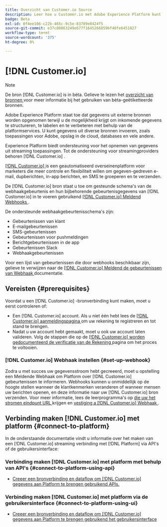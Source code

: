 ```yaml
---
title: Overzicht van Customer.io Source
description: Leer hoe u Customer.io met Adobe Experience Platform kunt verbinden via API's of de gebruikersinterface door gebruik te maken van webhaken
badge: Beta
exl-id: 0f4ee106-c22b-465c-9c5e-83709e8424f5
source-git-commit: e37c00863249e677f1645266859bf40fe6451827
workflow-type: tm+mt
source-wordcount: '375'
ht-degree: 0%

---
```


# [!DNL Customer.io]

>[!NOTE]
>
>De bron [!DNL Customer.io] is in bèta. Gelieve te lezen het [ overzicht van bronnen ](../../home.md#terms-and-conditions) voor meer informatie bij het gebruiken van bèta-geëtiketteerde bronnen.

Adobe Experience Platform staat toe dat gegevens uit externe bronnen worden opgenomen terwijl u de mogelijkheid krijgt om inkomende gegevens te structureren, te labelen en te verbeteren met behulp van de platformservices. U kunt gegevens uit diverse bronnen invoeren, zoals toepassingen voor Adobe, opslag in de cloud, databases en vele andere.

Experience Platform biedt ondersteuning voor het opnemen van gegevens uit streaming toepassingen. Tot de ondersteuning voor streamingproviders behoren [!DNL Customer.io] .

[[!DNL Customer.io] ](https://customer.io/) is een geautomatiseerd overseinenplatform voor marketers die meer controle en flexibiliteit willen om gegeven-gedreven e-mail, dupberichten, in-app berichten, en SMS te groeperen en te verzenden.

De [!DNL Customer.io] bron staat u toe om gesteunde schema&#39;s van de webhaakgebeurtenis en hun bijbehorende gebeurtenisgegevens van [!DNL Customer.io] in te voeren gebruikend [[!DNL Customer.io]  Meldend Webhooks ](https://customer.io/docs/api/webhooks/).

De ondersteunde webhaakgebeurtenisschema&#39;s zijn:

* Gebeurtenissen van klant
* E-mailgebeurtenissen
* SMS-gebeurtenissen
* Gebeurtenissen voor pushmeldingen
* Berichtgebeurtenissen in de app
* Gebeurtenissen Slack
* Webhaakgebeurtenissen

Voor een lijst van gebeurtenissen die door webhooks beschikbaar zijn, gelieve te verwijzen naar de [[!DNL Customer.io]  Meldend de gebeurtenissen van Webhaak ](https://customer.io/docs/webhooks/#events) documentatie.

## Vereisten {#prerequisites}

Voordat u een [!DNL Customer.io] -bronverbinding kunt maken, moet u eerst controleren of:

* Een [!DNL Customer.io] account. Als u niet één hebt lees de [[!DNL Customer.io]  aanmeldingspagina ](https://fly.customer.io/signup) om uw rekening te registreren en tot stand te brengen.
* Nadat u uw account hebt gemaakt, moet u ook uw account laten valideren. Volg de stappen die op de [[!DNL Customer.io]  worden gedocumenteerd de verificatie van de Rekening ](https://customer.io/docs/account-verification/) pagina om het proces te voltooien.

### [!DNL Customer.io] Webhaak instellen {#set-up-webhook}

Zodra u met succes uw gegevensstroom hebt gecreeerd, moet u opstelling een Meldende Webhaak om Platform over [!DNL Customer.io] gebeurtenissen te informeren. Webhooks kunnen u onmiddellijk op de hoogte stellen wanneer de klantkenmerken veranderen of wanneer mensen uw berichten openen, en deze informatie naar uw [!DNL Customer.io] bron verzenden. Voor meer informatie, lees de leerprogramma&#39;s op [ die uw het stromen eindpunt URL ](../../tutorials/ui/create/marketing-automation/customerio-webhook.md#get-streaming-endpoint) krijgen en [ vestiging a  [!DNL Customer.io]  Webhaak ](../../tutorials/ui/create/marketing-automation/customerio-webhook.md#set-up-webhook).

## Verbinding maken [!DNL Customer.io] met platform {#connect-to-platform}

In de onderstaande documentatie vindt u informatie over het maken van een [!DNL Customer.io] streaming verbinding met [!DNL Platform] via API&#39;s of de gebruikersinterface:

### Verbinding maken [!DNL Customer.io] met platform met behulp van API&#39;s {#connect-to-platform-using-api}

* [Creeer een bronverbinding en dataflow om  [!DNL Customer.io]  gegevens aan Platform te brengen gebruikend APIs.](../../tutorials/api/create/marketing-automation/customerio-webhook.md)

### Verbinding maken [!DNL Customer.io] met platform via de gebruikersinterface {#connect-to-platform-using-ui}

* [Creeer een bronverbinding en dataflow om  [!DNL Customer.io]  gegevens aan Platform te brengen gebruikend het gebruikersinterface](../../tutorials/ui/create/marketing-automation/customerio-webhook.md)
